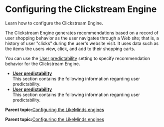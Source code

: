 # Configuring the Clickstream Engine

Learn how to configure the Clickstream Engine.

The Clickstream Engine generates recommendations based on a record of user shopping behavior as the user navigates through a Web site; that is, a history of user "clicks" during the user's website visit. It uses data such as the items the users view, click, and add to their shopping carts.

You can use the [User predictability](pzn_user_predictability.md) setting to specify recommendation behavior for the Clickstream Engine.

-   **[User predictability](../pzn/pzn_user_predictability.md)**  
This section contains the following information regarding user predictability.
-   **[User predictability](../pzn/pzn_user_predictability.md)**  
This section contains the following information regarding user predictability.

**Parent topic:**[Configuring the LikeMinds engines ](../pzn/pzn_configure_likeminds_engines.md)

**Parent topic:**[Configuring the LikeMinds engines ](../pzn/pzn_configure_likeminds_engines.md)

